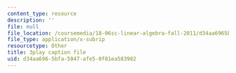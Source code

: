 ```yaml
---
content_type: resource
description: ''
file: null
file_location: /coursemedia/18-06sc-linear-algebra-fall-2011/d34aa6965bfa5047afe50f81ea583982_HEQuN0QELSQ.vtt
file_type: application/x-subrip
resourcetype: Other
title: 3play caption file
uid: d34aa696-5bfa-5047-afe5-0f81ea583982
---
```

